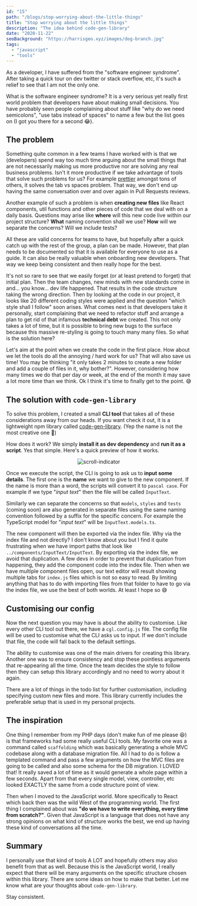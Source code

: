 ```yaml
---
id: "15"
path: "/blogs/stop-worrying-about-the-little-things"
title: "Stop worrying about the little things"
description: "The idea behind code-gen-library"
date: "2020-11-22"
seoBackground: "https://harrisgeo.xyz/images/dog-branch.jpg"
tags:
  - "javascript"
  - "tools"
---
```


As a developer, I have suffered from the "software engineer syndrome". After taking a quick tour on dev twitter or stack overflow, etc, it's such a relief to see that I am not the only one.

What is the software engineer syndrome? It is a very serious yet really first world problem that developers have about making small decisions. You have probably seen people complaining about stuff like "why do we need semicolons", "use tabs instead of spaces" to name a few but the list goes on (I got you there for a second 😂).

## The problem

Something quite common in a few teams I have worked with is that we (developers) spend way too much time arguing about the small things that are not necessarily making us more productive nor are solving any real business problems. Isn't it more productive if we take advantage of tools that solve such problems for us? For example [prettier](https://prettier.io/) amongst tons of others, it solves the tab vs spaces problem. That way, we don't end up having the same conversation over and over again in Pull Requests reviews.

Another example of such a problem is when **creating new files** like React components, util functions and other pieces of code that we deal with on a daily basis. Questions may arise like **where** will this new code live within our project structure? **What** naming convention shall we use? **How** will we separate the concerns?  Will we include tests?

All these are valid concerns for teams to have, but hopefully after a quick catch up with the rest of the group, a plan can be made. However, that plan needs to be documented so that it is available for everyone to use as a guide. It can also be really valuable when onboarding new developers. That way we keep being consistent and then really hope for the best.

It's not so rare to see that we easily forget (or at least pretend to forget) that initial plan. Then the team changes, new minds with new standards come in and... you know... dev life happened. That results in the code structure taking the wrong direction. Then by looking at the code in our project, it looks like 20 different coding styles were applied and the question "which style shall I follow" soon arises. What comes next is that developers take it personally, start complaining that we need to refactor stuff and arrange a plan to get rid of that infamous **technical debt** we created. This not only takes a lot of time, but it is possible to bring new bugs to the surface because this massive re-styling is going to touch many many files. So what is the solution here?

Let's aim at the point when we create the code in the first place. How about we let the tools do all the annoying / hard work for us? That will also save us time! You may be thinking "it only takes 2 minutes to create a new folder and add a couple of files in it, why bother?". However, considering how many times we do that per day or week, at the end of the month it may save a lot more time than we think. Ok I think it's time to finally get to the point. 😅

## The solution with `code-gen-library`

To solve this problem, I created a small **CLI tool** that takes all of these considerations away from our heads. If you want check it out, it is a lightweight npm library called [code-gen-library](https://github.com/harrisgeo88/code-gen-library). (Yep the name is not the most creative one 🤣)

How does it work? We simply **install it as dev dependency** and **run it as a script**. Yes that simple. Here's a quick preview of how it works.

<p align="center">
  <img src="https://user-images.githubusercontent.com/630705/99914747-65b77c00-2cf7-11eb-8101-922e00eb1afc.gif" alt="scroll-indicator"/>
</p>

Once we execute the script, the CLI is going to ask us to **input some details**. The first one is the **name** we want to give to the new component. If the name is more than a word, the scripts will convert it to `pascal case`. For example if we type "*input text*" then the file will be called `InputText`.

Similarly we can separate the concerns so that `models`, `styles` and `tests` (coming soon) are also generated in separate files using the same naming convention followed by a suffix for the specific concern. For example the TypeScript model for "*input text*" will be `InputText.models.ts`.

The new component will then be exported via the index file. Why via the index file and not directly? I don't know about you but I find it quite frustrating when we have import paths that look like `../components/InputText/InputText`. By exporting via the index file, we avoid that duplication. A few devs in order to prevent that duplication from happening, they add the component code into the index file. Then when we have multiple component files open, our text editor will result showing multiple tabs for `index.js` files which is not so easy to read. By limiting anything that has to do with importing files from that folder to have to go via the index file, we use the best of both worlds. At least I hope so 😅

## Customising our config

Now the next question you may have is about the ability to customise. Like every other CLI tool out there, we have a `cgl.config.js` file. The config file will be used to customise what the CLI asks us to input. If we don't include that file, the code will fall back to the default settings.

The ability to customise was one of the main drivers for creating this library. Another one was to ensure consistency and stop these pointless arguments that re-appearing all the time. Once the team decides the style to follow then they can setup this library accordingly and no need to worry about it again.

There are a lot of things in the todo list for further customisation, including specifying custom new files and more. This library currently includes the preferable setup that is used in my personal projects.

## The inspiration

One thing I remember from my PHP days (don't make fun of me please 😆) is that frameworks had some really useful CLI tools. My favorite one was a command called `scaffolding` which was basically generating a whole MVC codebase along with a database migration file. All I had to do is follow a templated command and pass a few arguments on how the MVC files are going to be called and also some schema for the DB migration. I LOVED that! It really saved a lot of time as it would generate a whole page within a few seconds. Apart from that every single model, view, controller, etc looked EXACTLY the same from a code structure point of view.

Then when I moved to the JavaScript world. More specifically to React which back then was the wild West of the programming world. The first thing I complained about was **"do we have to write everything, every time from scratch?"**. Given that JavaScript is a language that does not have any strong opinions on what kind of structure works the best, we end up having these kind of conversations all the time.

## Summary

I personally use that kind of tools A LOT and hopefully others may also benefit from that as well. Because this is the JavaScript world, I really expect that there will be many arguments on the specific structure chosen within this library. There are some ideas on how to make that better. Let me know what are your thoughts about `code-gen-library`.

Stay consistent.